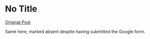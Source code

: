 # No Title

[Original Post](https://discourse.onlinedegree.iitm.ac.in/t/169029/508)

<p>Same here, marked absent despite having submitted the Google form.</p>